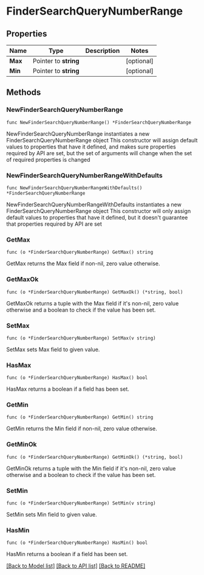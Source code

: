 # FinderSearchQueryNumberRange

## Properties

Name | Type | Description | Notes
------------ | ------------- | ------------- | -------------
**Max** | Pointer to **string** |  | [optional] 
**Min** | Pointer to **string** |  | [optional] 

## Methods

### NewFinderSearchQueryNumberRange

`func NewFinderSearchQueryNumberRange() *FinderSearchQueryNumberRange`

NewFinderSearchQueryNumberRange instantiates a new FinderSearchQueryNumberRange object
This constructor will assign default values to properties that have it defined,
and makes sure properties required by API are set, but the set of arguments
will change when the set of required properties is changed

### NewFinderSearchQueryNumberRangeWithDefaults

`func NewFinderSearchQueryNumberRangeWithDefaults() *FinderSearchQueryNumberRange`

NewFinderSearchQueryNumberRangeWithDefaults instantiates a new FinderSearchQueryNumberRange object
This constructor will only assign default values to properties that have it defined,
but it doesn't guarantee that properties required by API are set

### GetMax

`func (o *FinderSearchQueryNumberRange) GetMax() string`

GetMax returns the Max field if non-nil, zero value otherwise.

### GetMaxOk

`func (o *FinderSearchQueryNumberRange) GetMaxOk() (*string, bool)`

GetMaxOk returns a tuple with the Max field if it's non-nil, zero value otherwise
and a boolean to check if the value has been set.

### SetMax

`func (o *FinderSearchQueryNumberRange) SetMax(v string)`

SetMax sets Max field to given value.

### HasMax

`func (o *FinderSearchQueryNumberRange) HasMax() bool`

HasMax returns a boolean if a field has been set.

### GetMin

`func (o *FinderSearchQueryNumberRange) GetMin() string`

GetMin returns the Min field if non-nil, zero value otherwise.

### GetMinOk

`func (o *FinderSearchQueryNumberRange) GetMinOk() (*string, bool)`

GetMinOk returns a tuple with the Min field if it's non-nil, zero value otherwise
and a boolean to check if the value has been set.

### SetMin

`func (o *FinderSearchQueryNumberRange) SetMin(v string)`

SetMin sets Min field to given value.

### HasMin

`func (o *FinderSearchQueryNumberRange) HasMin() bool`

HasMin returns a boolean if a field has been set.


[[Back to Model list]](../README.md#documentation-for-models) [[Back to API list]](../README.md#documentation-for-api-endpoints) [[Back to README]](../README.md)


